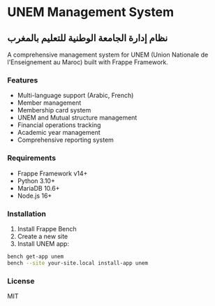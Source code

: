 # UNEM Management System

## نظام إدارة الجامعة الوطنية للتعليم بالمغرب

A comprehensive management system for UNEM (Union Nationale de l'Enseignement au Maroc) built with Frappe Framework.

### Features

- Multi-language support (Arabic, French)
- Member management
- Membership card system
- UNEM and Mutual structure management
- Financial operations tracking
- Academic year management
- Comprehensive reporting system

### Requirements

- Frappe Framework v14+
- Python 3.10+
- MariaDB 10.6+
- Node.js 16+

### Installation

1. Install Frappe Bench
2. Create a new site
3. Install UNEM app:
```bash
bench get-app unem
bench --site your-site.local install-app unem
```

### License

MIT

